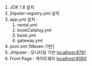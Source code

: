 1. JDK 1.8 설치
2. jhipster-registry.yml 설치
3. app.yml 설치 :
   1) rental.yml
   2) bookCatalog.yml
   3) book.yml
   4) gateway.yml
4. pom.xml [Maven 기반]
5. JHipster : 모니터링 기반 <localhost:8761>
6. Front Page : 게이트웨이 <localhost:8080>
